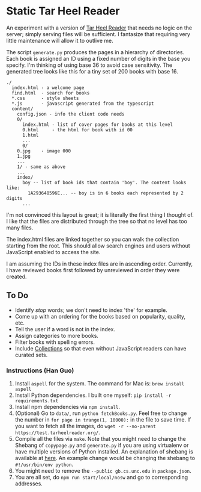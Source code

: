 # Static Tar Heel Reader

An experiment with a version of [Tar Heel Reader](https://tarheelreader.org)
that needs no logic on the server; simply serving files will be sufficient. I
fantasize that requiring very little maintenance will allow it to outlive me.

The script `generate.py` produces the pages in a hierarchy of directories. Each
book is assigned an ID using a fixed number of digits in the base you specify.
I'm thinking of using base 36 to avoid case sensitivity. The generated tree
looks like this for a tiny set of 200 books with base 16.

```
./
  index.html - a welcome page
  find.html  - search for books
  *.css      - style sheets
  *.js       - javascript generated from the typescript
  content/
    config.json - info the client code needs
    0/
      index.html - list of cover pages for books at this level
      0.html     - the html for book with id 00
      1.html
      ...
      0/
	0.jpg    - image 000
	1.jpg
	...
    1/ - same as above
    ...
    index/
      boy -- list of book ids that contain 'boy'. The content looks like:
        1A293648596E... -- boy is in 6 books each represented by 2 digits
      ...
```

I'm not convinced this layout is great; it is literally the first thing I
thought of. I like that the files are distributed through the tree so that no
level has too many files.

The index.html files are linked together so you can walk the collection starting
from the root. This should allow search engines and users without JavaScript
enabled to access the site.

I am assuming the IDs in these index files are in ascending order. Currently, I
have reviewed books first followed by unreviewed in order they were created.

## To Do

- Identify _stop_ words; we don't need to index 'the' for example.
- Come up with an ordering for the books based on popularity, quality, etc.
- Tell the user if a word is not in the index.
- Assign categories to more books.
- Filter books with spelling errors.
- Include [Collections](https://tarheelreader.org/collections/) so that even
  without JavaScript readers can have curated sets.



### Instructions (Han Guo)

1. Install `aspell` for the system. The command for Mac is: `brew install aspell`
2. Install Python dependencies. I built one myself: `pip install -r requirements.txt`
3. Install npm dependencies via `npm install`.
4. (Optional) Go to `data/`, run `python fetchBooks.py`. Feel free to change the number in `for page in trange(1, 10000):` in the file to save time. If you want to fetch all the images, do `wget -r --no-parent https://test.tarheelreader.org/`.
5. Compile all the files via `make`. Note that you might need to change the Shebang of `copypage.py` and `generate.py` if you are using virtualenv or have multiple versions of Python installed. An explanation of shebang is available at [here](https://bash.cyberciti.biz/guide/Shebang). An example change would be changing the shebang to `#!/usr/bin/env python`.
6. You might need to remove the `--public gb.cs.unc.edu` in `package.json`.
7. You are all set, do `npm run start/local/nosw` and go to corresponding addresses.
